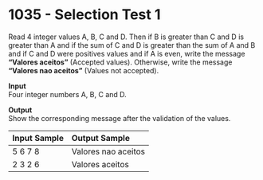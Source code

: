 # 1035 - Selection Test 1

Read 4 integer values A, B, C and D. Then if B is greater than C and D is greater than A and if the sum of C and D is greater than the sum of A and B and if C and D were positives values and if A is even, write the message **“Valores aceitos”** (Accepted values). Otherwise, write the message **“Valores nao aceitos”** (Values not accepted).

**Input**<br>
Four integer numbers A, B, C and D.

**Output**<br>
Show the corresponding message after the validation of the values​​.

| Input Sample  | Output Sample         |
|:--------------|:----------------------|
| 5 6 7 8       | Valores nao aceitos   |
| 2 3 2 6       | Valores aceitos       |